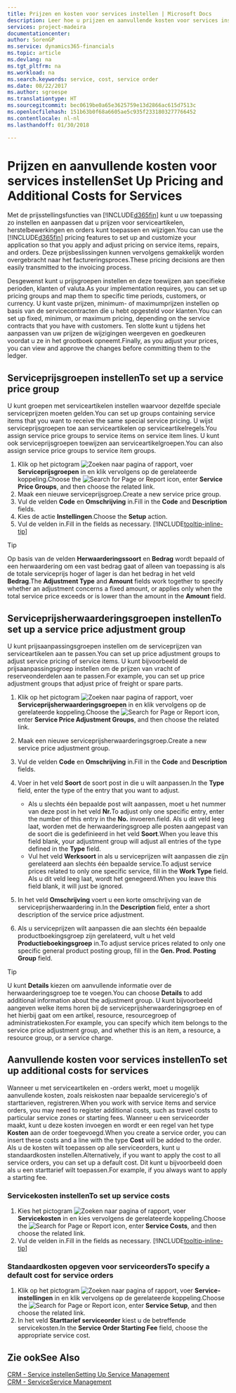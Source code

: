 ```yaml
---
title: Prijzen en kosten voor services instellen | Microsoft Docs
description: Leer hoe u prijzen en aanvullende kosten voor services instelt.
services: project-madeira
documentationcenter: 
author: SorenGP
ms.service: dynamics365-financials
ms.topic: article
ms.devlang: na
ms.tgt_pltfrm: na
ms.workload: na
ms.search.keywords: service, cost, service order
ms.date: 08/22/2017
ms.author: sgroespe
ms.translationtype: HT
ms.sourcegitcommit: bec0619be0a65e3625759e13d2866ac615d7513c
ms.openlocfilehash: 151b63b0f68a6605ae5c935f2331803277766452
ms.contentlocale: nl-nl
ms.lasthandoff: 01/30/2018

---
```


# <a name="set-up-pricing-and-additional-costs-for-services"></a><span data-ttu-id="c16ab-103">Prijzen en aanvullende kosten voor services instellen</span><span class="sxs-lookup"><span data-stu-id="c16ab-103">Set Up Pricing and Additional Costs for Services</span></span>
<span data-ttu-id="c16ab-104">Met de prijsstellingsfuncties van [!INCLUDE[d365fin](includes/d365fin_md.md)] kunt u uw toepassing zo instellen en aanpassen dat u prijzen voor serviceartikelen, herstelbewerkingen en orders kunt toepassen en wijzigen.</span><span class="sxs-lookup"><span data-stu-id="c16ab-104">You can use the [!INCLUDE[d365fin](includes/d365fin_md.md)] pricing features to set up and customize your application so that you apply and adjust pricing on service items, repairs, and orders.</span></span> <span data-ttu-id="c16ab-105">Deze prijsbeslissingen kunnen vervolgens gemakkelijk worden overgebracht naar het factureringsproces.</span><span class="sxs-lookup"><span data-stu-id="c16ab-105">These pricing decisions are then easily transmitted to the invoicing process.</span></span>  
  
<span data-ttu-id="c16ab-106">Desgewenst kunt u prijsgroepen instellen en deze toewijzen aan specifieke perioden, klanten of valuta.</span><span class="sxs-lookup"><span data-stu-id="c16ab-106">As your implementation requires, you can set up pricing groups and map them to specific time periods, customers, or currency.</span></span> <span data-ttu-id="c16ab-107">U kunt vaste prijzen, minimum- of maximumprijzen instellen op basis van de servicecontracten die u hebt opgesteld voor klanten.</span><span class="sxs-lookup"><span data-stu-id="c16ab-107">You can set up fixed, minimum, or maximum pricing, depending on the service contracts that you have with customers.</span></span> <span data-ttu-id="c16ab-108">Ten slotte kunt u tijdens het aanpassen van uw prijzen de wijzigingen weergeven en goedkeuren voordat u ze in het grootboek opneemt.</span><span class="sxs-lookup"><span data-stu-id="c16ab-108">Finally, as you adjust your prices, you can view and approve the changes before committing them to the ledger.</span></span>  

## <a name="to-set-up-a-service-price-group"></a><span data-ttu-id="c16ab-109">Serviceprijsgroepen instellen</span><span class="sxs-lookup"><span data-stu-id="c16ab-109">To set up a service price group</span></span>
<span data-ttu-id="c16ab-110">U kunt groepen met serviceartikelen instellen waarvoor dezelfde speciale serviceprijzen moeten gelden.</span><span class="sxs-lookup"><span data-stu-id="c16ab-110">You can set up groups containing service items that you want to receive the same special service pricing.</span></span> <span data-ttu-id="c16ab-111">U wijst serviceprijsgroepen toe aan serviceartikelen op serviceartikelregels.</span><span class="sxs-lookup"><span data-stu-id="c16ab-111">You assign service price groups to service items on service item lines.</span></span> <span data-ttu-id="c16ab-112">U kunt ook serviceprijsgroepen toewijzen aan serviceartikelgroepen.</span><span class="sxs-lookup"><span data-stu-id="c16ab-112">You can also assign service price groups to service item groups.</span></span>  

1. <span data-ttu-id="c16ab-113">Klik op het pictogram ![Zoeken naar pagina of rapport](media/ui-search/search_small.png "pictogram Zoeken naar pagina of rapport"), voer **Serviceprijsgroepen** in en klik vervolgens op de gerelateerde koppeling.</span><span class="sxs-lookup"><span data-stu-id="c16ab-113">Choose the ![Search for Page or Report](media/ui-search/search_small.png "Search for Page or Report icon") icon, enter **Service Price Groups**, and then choose the related link.</span></span>  
2. <span data-ttu-id="c16ab-114">Maak een nieuwe serviceprijsgroep.</span><span class="sxs-lookup"><span data-stu-id="c16ab-114">Create a new service price group.</span></span>  
3. <span data-ttu-id="c16ab-115">Vul de velden **Code** en **Omschrijving** in.</span><span class="sxs-lookup"><span data-stu-id="c16ab-115">Fill in the **Code** and **Description** fields.</span></span>  
4. <span data-ttu-id="c16ab-116">Kies de actie **Instellingen**.</span><span class="sxs-lookup"><span data-stu-id="c16ab-116">Choose the **Setup** action.</span></span>  
2. <span data-ttu-id="c16ab-117">Vul de velden in.</span><span class="sxs-lookup"><span data-stu-id="c16ab-117">Fill in the fields as necessary.</span></span> [!INCLUDE[tooltip-inline-tip](includes/tooltip-inline-tip_md.md)]  

 > [!Tip]
 > <span data-ttu-id="c16ab-118">Op basis van de velden **Herwaarderingssoort** en **Bedrag** wordt bepaald of een herwaardering om een vast bedrag gaat of alleen van toepassing is als de totale serviceprijs hoger of lager is dan het bedrag in het veld **Bedrag**.</span><span class="sxs-lookup"><span data-stu-id="c16ab-118">The **Adjustment Type** and **Amount** fields work together to specify whether an adjustment concerns a fixed amount, or applies only when the total service price exceeds or is lower than the amount in the **Amount** field.</span></span>  

## <a name="to-set-up-a-service-price-adjustment-group"></a><span data-ttu-id="c16ab-119">Serviceprijsherwaarderingsgroepen instellen</span><span class="sxs-lookup"><span data-stu-id="c16ab-119">To set up a service price adjustment group</span></span>  
<span data-ttu-id="c16ab-120">U kunt prijsaanpassingsgroepen instellen om de serviceprijzen van serviceartikelen aan te passen.</span><span class="sxs-lookup"><span data-stu-id="c16ab-120">You can set up price adjustment groups to adjust service pricing of service items.</span></span> <span data-ttu-id="c16ab-121">U kunt bijvoorbeeld de prijsaanpassingsgroep instellen om de prijzen van vracht of reserveonderdelen aan te passen.</span><span class="sxs-lookup"><span data-stu-id="c16ab-121">For example, you can set up price adjustment groups that adjust price of freight or spare parts.</span></span>  
  
1. <span data-ttu-id="c16ab-122">Klik op het pictogram ![Zoeken naar pagina of rapport](media/ui-search/search_small.png "pictogram Zoeken naar pagina of rapport"), voer **Serviceprijsherwaarderingsgroepen** in en klik vervolgens op de gerelateerde koppeling.</span><span class="sxs-lookup"><span data-stu-id="c16ab-122">Choose the ![Search for Page or Report](media/ui-search/search_small.png "Search for Page or Report icon") icon, enter **Service Price Adjustment Groups**, and then choose the related link.</span></span>  
2. <span data-ttu-id="c16ab-123">Maak een nieuwe serviceprijsherwaarderingsgroep.</span><span class="sxs-lookup"><span data-stu-id="c16ab-123">Create a new service price adjustment group.</span></span>  
3. <span data-ttu-id="c16ab-124">Vul de velden **Code** en **Omschrijving** in.</span><span class="sxs-lookup"><span data-stu-id="c16ab-124">Fill in the **Code** and **Description** fields.</span></span>  
4. <span data-ttu-id="c16ab-125">Voer in het veld **Soort** de soort post in die u wilt aanpassen.</span><span class="sxs-lookup"><span data-stu-id="c16ab-125">In the **Type** field, enter the type of the entry that you want to adjust.</span></span>  
  
    * <span data-ttu-id="c16ab-126">Als u slechts één bepaalde post wilt aanpassen, moet u het nummer van deze post in het veld **Nr.**</span><span class="sxs-lookup"><span data-stu-id="c16ab-126">To adjust only one specific entry, enter the number of this entry in the **No.**</span></span> <span data-ttu-id="c16ab-127">invoeren.</span><span class="sxs-lookup"><span data-stu-id="c16ab-127">field.</span></span> <span data-ttu-id="c16ab-128">Als u dit veld leeg laat, worden met de herwaarderingsgroep alle posten aangepast van de soort die is gedefinieerd in het veld **Soort**.</span><span class="sxs-lookup"><span data-stu-id="c16ab-128">When you leave this field blank, your adjustment group will adjust all entries of the type defined in the **Type** field.</span></span>  
    * <span data-ttu-id="c16ab-129">Vul het veld **Werksoort** in als u serviceprijzen wilt aanpassen die zijn gerelateerd aan slechts één bepaalde service.</span><span class="sxs-lookup"><span data-stu-id="c16ab-129">To adjust service prices related to only one specific service, fill in the **Work Type** field.</span></span> <span data-ttu-id="c16ab-130">Als u dit veld leeg laat, wordt het genegeerd.</span><span class="sxs-lookup"><span data-stu-id="c16ab-130">When you leave this field blank, it will just be ignored.</span></span>  
  
5. <span data-ttu-id="c16ab-131">In het veld **Omschrijving** voert u een korte omschrijving van de serviceprijsherwaardering in.</span><span class="sxs-lookup"><span data-stu-id="c16ab-131">In the **Description** field, enter a short description of the service price adjustment.</span></span>  
6. <span data-ttu-id="c16ab-132">Als u serviceprijzen wilt aanpassen die aan slechts één bepaalde productboekingsgroep zijn gerelateerd, vult u het veld **Productieboekingsgroep** in.</span><span class="sxs-lookup"><span data-stu-id="c16ab-132">To adjust service prices related to only one specific general product posting group, fill in the **Gen. Prod. Posting Group** field.</span></span>

> [!Tip]
> <span data-ttu-id="c16ab-133">U kunt **Details** kiezen om aanvullende informatie over de herwaarderingsgroep toe te voegen.</span><span class="sxs-lookup"><span data-stu-id="c16ab-133">You can choose **Details** to add additional information about the adjustment group.</span></span> <span data-ttu-id="c16ab-134">U kunt bijvoorbeeld aangeven welke items horen bij de serviceprijsherwaarderingsgroep en of het hierbij gaat om een artikel, resource, resourcegroep of administratiekosten.</span><span class="sxs-lookup"><span data-stu-id="c16ab-134">For example, you can specify which item belongs to the service price adjustment group, and whether this is an item, a resource, a resource group, or a service charge.</span></span>  

## <a name="to-set-up-additional-costs-for-services"></a><span data-ttu-id="c16ab-135">Aanvullende kosten voor services instellen</span><span class="sxs-lookup"><span data-stu-id="c16ab-135">To set up additional costs for services</span></span>
<span data-ttu-id="c16ab-136">Wanneer u met serviceartikelen en -orders werkt, moet u mogelijk aanvullende kosten, zoals reiskosten naar bepaalde serviceregio's of starttarieven, registreren.</span><span class="sxs-lookup"><span data-stu-id="c16ab-136">When you work with service items and service orders, you may need to register additional costs, such as travel costs to particular service zones or starting fees.</span></span> <span data-ttu-id="c16ab-137">Wanneer u een serviceorder maakt, kunt u deze kosten invoegen en wordt er een regel van het type **Kosten** aan de order toegevoegd.</span><span class="sxs-lookup"><span data-stu-id="c16ab-137">When you create a service order, you can insert these costs and a line with the type **Cost** will be added to the order.</span></span> <span data-ttu-id="c16ab-138">Als u de kosten wilt toepassen op alle serviceorders, kunt u standaardkosten instellen.</span><span class="sxs-lookup"><span data-stu-id="c16ab-138">Alternatively, if you want to apply the cost to all service orders, you can set up a default cost.</span></span> <span data-ttu-id="c16ab-139">Dit kunt u bijvoorbeeld doen als u een starttarief wilt toepassen.</span><span class="sxs-lookup"><span data-stu-id="c16ab-139">For example, if you always want to apply a starting fee.</span></span>
  
### <a name="to-set-up-service-costs"></a><span data-ttu-id="c16ab-140">Servicekosten instellen</span><span class="sxs-lookup"><span data-stu-id="c16ab-140">To set up service costs</span></span>
1. <span data-ttu-id="c16ab-141">Kies het pictogram ![Zoeken naar pagina of rapport](media/ui-search/search_small.png "pictogram Zoeken naar pagina of rapport"), voer **Servicekosten** in en kies vervolgens de gerelateerde koppeling.</span><span class="sxs-lookup"><span data-stu-id="c16ab-141">Choose the ![Search for Page or Report](media/ui-search/search_small.png "Search for Page or Report icon") icon, enter **Service Costs**, and then choose the related link.</span></span> 
2. <span data-ttu-id="c16ab-142">Vul de velden in.</span><span class="sxs-lookup"><span data-stu-id="c16ab-142">Fill in the fields as necessary.</span></span> [!INCLUDE[tooltip-inline-tip](includes/tooltip-inline-tip_md.md)]  

### <a name="to-specify-a-default-cost-for-service-orders"></a><span data-ttu-id="c16ab-143">Standaardkosten opgeven voor serviceorders</span><span class="sxs-lookup"><span data-stu-id="c16ab-143">To specify a default cost for service orders</span></span>
1. <span data-ttu-id="c16ab-144">Klik op het pictogram ![Zoeken naar pagina of rapport](media/ui-search/search_small.png "pictogram Zoeken naar pagina of rapport"), voer **Service-instellingen** in en klik vervolgens op de gerelateerde koppeling.</span><span class="sxs-lookup"><span data-stu-id="c16ab-144">Choose the ![Search for Page or Report](media/ui-search/search_small.png "Search for Page or Report icon") icon, enter **Service Setup**, and then choose the related link.</span></span> 
2. <span data-ttu-id="c16ab-145">In het veld **Starttarief serviceorder** kiest u de betreffende servicekosten.</span><span class="sxs-lookup"><span data-stu-id="c16ab-145">In the **Service Order Starting Fee** field, choose the appropriate service cost.</span></span>

## <a name="see-also"></a><span data-ttu-id="c16ab-146">Zie ook</span><span class="sxs-lookup"><span data-stu-id="c16ab-146">See Also</span></span>
[<span data-ttu-id="c16ab-147">CRM - Service instellen</span><span class="sxs-lookup"><span data-stu-id="c16ab-147">Setting Up Service Management</span></span>](service-setup-service.md)  
[<span data-ttu-id="c16ab-148">CRM - Service</span><span class="sxs-lookup"><span data-stu-id="c16ab-148">Service Management</span></span>](service-service.md)  

